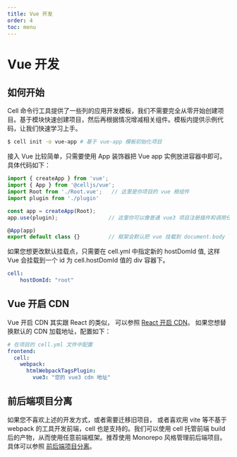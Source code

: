 ```yaml
---
title: Vue 开发
order: 4
toc: menu
---
```


# Vue 开发

## 如何开始


Cell 命令行工具提供了一些列的应用开发模板，我们不需要完全从零开始创建项目。基于模块快速创建项目，然后再根据情况增减相关组件。模板内提供示例代码，让我们快速学习上手。
```bash
$ cell init -o vue-app # 基于 vue-app 模板初始化项目
```
接入 Vue 比较简单，只需要使用 App 装饰器把 Vue app 实例放进容器中即可。
具体代码如下：
```typescript
import { createApp } from 'vue';
import { App } from '@celljs/vue';
import Root from './Root.vue';   // 这里是你项目的 vue 根组件
import plugin from './plugin'

const app = createApp(Root);
app.use(plugin);                // 这里你可以像普通 vue3 项目注册插件和调用任何 app 实例上的方法

@App(app)
export default class {}         // 框架会默认把 vue 挂载到 document.body 下的一个 id 为 cell-root 的 div 容器下
```
如果您想更改默认挂载点，只需要在 cell.yml 中指定新的 hostDomId 值, 这样 Vue 会挂载到一个 id 为 cell.hostDomId 值的 div 容器下。
```yaml
cell:
	hostDomId: "root"
```


## Vue 开启 CDN


Vue 开启 CDN 其实跟 React 的类似， 可以参照 [React 开启 CDN](https://www.yuque.com/cellbang/cell/fum7u8#Bsvqr)。
如果您想替换默认的 CDN 加载地址，配置如下：
```yaml
# 在项目的 cell.yml 文件中配置
frontend:
  cell:
    webpack:
      htmlWebpackTagsPlugin:
        vue3: "您的 vue3 cdn 地址"
```


## **前后端项目分离**

如果您不喜欢上述的开发方式，或者需要迁移旧项目， 或者喜欢用 vite 等不基于 webpack 的工具开发前端，cell 也是支持的。我们可以使用 cell 托管前端 build 后的产物，从而使用任意前端框架。推荐使用 Monorepo 风格管理前后端项目。具体可以参照 [前后端项目分离](https://cell.cellbang.com/example/%E5%89%8D%E5%90%8E%E7%AB%AF%E9%A1%B9%E7%9B%AE%E5%88%86%E7%A6%BB)。

